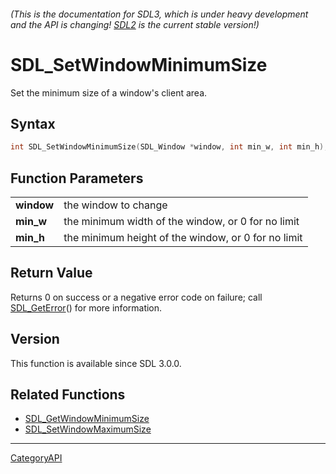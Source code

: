 ###### (This is the documentation for SDL3, which is under heavy development and the API is changing! [SDL2](https://wiki.libsdl.org/SDL2/) is the current stable version!)
# SDL_SetWindowMinimumSize

Set the minimum size of a window's client area.

## Syntax

```c
int SDL_SetWindowMinimumSize(SDL_Window *window, int min_w, int min_h);

```

## Function Parameters

|                |                                                     |
| -------------- | --------------------------------------------------- |
| **window**     | the window to change                                |
| **min_w**      | the minimum width of the window, or 0 for no limit  |
| **min_h**      | the minimum height of the window, or 0 for no limit |

## Return Value

Returns 0 on success or a negative error code on failure; call
[SDL_GetError](SDL_GetError)() for more information.

## Version

This function is available since SDL 3.0.0.

## Related Functions

* [SDL_GetWindowMinimumSize](SDL_GetWindowMinimumSize)
* [SDL_SetWindowMaximumSize](SDL_SetWindowMaximumSize)

----
[CategoryAPI](CategoryAPI)

